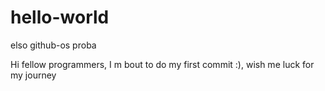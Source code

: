 # hello-world
elso github-os proba

Hi fellow programmers, I m bout to do my first commit :), wish me luck for my journey
